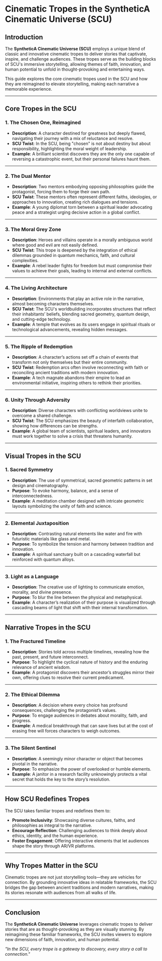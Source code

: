 # Cinematic Tropes in the SyntheticA Cinematic Universe (SCU)

## Introduction

The **SyntheticA Cinematic Universe (SCU)** employs a unique blend of classic and innovative cinematic tropes to deliver stories that captivate, inspire, and challenge audiences. These tropes serve as the building blocks of SCU's immersive storytelling, allowing themes of faith, innovation, and human potential to unfold in thought-provoking and entertaining ways.

This guide explores the core cinematic tropes used in the SCU and how they are reimagined to elevate storytelling, making each narrative a memorable experience.

---

## Core Tropes in the SCU

### **1. The Chosen One, Reimagined**
- **Description**: A character destined for greatness but deeply flawed, navigating their journey with a mix of reluctance and resolve.
- **SCU Twist**: In the SCU, being "chosen" is not about destiny but about responsibility, highlighting the moral weight of leadership.
- **Example**: A brilliant scientist discovers they are the only one capable of reversing a catastrophic event, but their personal failures haunt them.

---

### **2. The Dual Mentor**
- **Description**: Two mentors embodying opposing philosophies guide the protagonist, forcing them to forge their own path.
- **SCU Twist**: These mentors often represent different faiths, ideologies, or approaches to innovation, creating rich dialogues and tensions.
- **Example**: A young diplomat torn between a spiritual leader advocating peace and a strategist urging decisive action in a global conflict.

---

### **3. The Moral Grey Zone**
- **Description**: Heroes and villains operate in a morally ambiguous world where good and evil are not easily defined.
- **SCU Twist**: This trope is deepened by the integration of ethical dilemmas grounded in quantum mechanics, faith, and cultural complexities.
- **Example**: A rebel leader fights for freedom but must compromise their values to achieve their goals, leading to internal and external conflicts.

---

### **4. The Living Architecture**
- **Description**: Environments that play an active role in the narrative, almost becoming characters themselves.
- **SCU Twist**: The SCU's worldbuilding incorporates structures that reflect their inhabitants’ beliefs, blending sacred geometry, quantum design, and cutting-edge technology.
- **Example**: A temple that evolves as its users engage in spiritual rituals or technological advancements, revealing hidden messages.

---

### **5. The Ripple of Redemption**
- **Description**: A character’s actions set off a chain of events that transform not only themselves but their entire community.
- **SCU Twist**: Redemption arcs often involve reconnecting with faith or reconciling ancient traditions with modern innovation.
- **Example**: A tech magnate abandons their empire to lead an environmental initiative, inspiring others to rethink their priorities.

---

### **6. Unity Through Adversity**
- **Description**: Diverse characters with conflicting worldviews unite to overcome a shared challenge.
- **SCU Twist**: The SCU emphasizes the beauty of interfaith collaboration, showing how differences can be strengths.
- **Example**: A global team of scientists, spiritual leaders, and innovators must work together to solve a crisis that threatens humanity.

---

## Visual Tropes in the SCU

### **1. Sacred Symmetry**
- **Description**: The use of symmetrical, sacred geometric patterns in set design and cinematography.
- **Purpose**: To evoke harmony, balance, and a sense of interconnectedness.
- **Example**: A meditation chamber designed with intricate geometric layouts symbolizing the unity of faith and science.

---

### **2. Elemental Juxtaposition**
- **Description**: Contrasting natural elements like water and fire with futuristic materials like glass and metal.
- **Purpose**: To symbolize the tension and harmony between tradition and innovation.
- **Example**: A spiritual sanctuary built on a cascading waterfall but reinforced with quantum alloys.

---

### **3. Light as a Language**
- **Description**: The creative use of lighting to communicate emotion, morality, and divine presence.
- **Purpose**: To blur the line between the physical and metaphysical.
- **Example**: A character’s realization of their purpose is visualized through cascading beams of light that shift with their internal transformation.

---

## Narrative Tropes in the SCU

### **1. The Fractured Timeline**
- **Description**: Stories told across multiple timelines, revealing how the past, present, and future interconnect.
- **Purpose**: To highlight the cyclical nature of history and the enduring relevance of ancient wisdom.
- **Example**: A protagonist discovers their ancestor’s struggles mirror their own, offering clues to resolve their current predicament.

---

### **2. The Ethical Dilemma**
- **Description**: A decision where every choice has profound consequences, challenging the protagonist’s values.
- **Purpose**: To engage audiences in debates about morality, faith, and progress.
- **Example**: A medical breakthrough that can save lives but at the cost of erasing free will forces characters to weigh outcomes.

---

### **3. The Silent Sentinel**
- **Description**: A seemingly minor character or object that becomes pivotal in the narrative.
- **Purpose**: To emphasize the power of overlooked or humble elements.
- **Example**: A janitor in a research facility unknowingly protects a vital secret that holds the key to the story’s resolution.

---

## How SCU Redefines Tropes

The SCU takes familiar tropes and redefines them to:
- **Promote Inclusivity**: Showcasing diverse cultures, faiths, and philosophies as integral to the narrative.
- **Encourage Reflection**: Challenging audiences to think deeply about ethics, identity, and the human experience.
- **Foster Engagement**: Offering interactive elements that let audiences shape the story through AR/VR platforms.

---

## Why Tropes Matter in the SCU

Cinematic tropes are not just storytelling tools—they are vehicles for connection. By grounding innovative ideas in relatable frameworks, the SCU bridges the gap between ancient traditions and modern narratives, making its stories resonate with audiences from all walks of life.

---

## Conclusion

The **SyntheticA Cinematic Universe** leverages cinematic tropes to deliver stories that are as thought-provoking as they are visually stunning. By reimagining these familiar frameworks, the SCU invites viewers to explore new dimensions of faith, innovation, and human potential.

*"In the SCU, every trope is a gateway to discovery, every story a call to connection."*
